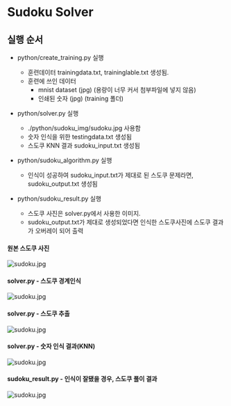 # Sudoku Solver

## 실행 순서
- python/create_training.py 실행
  - 훈련데이터 trainingdata.txt, traininglable.txt 생성됨.
  - 훈련에 쓰인 데이터
    - mnist dataset (jpg) (용량이 너무 커서 첨부파일에 넣지 않음)
    - 인쇄된 숫자 (jpg) (training 폴더)

- python/solver.py 실행
  - ./python/sudoku_img/sudoku.jpg 사용함
  - 숫자 인식을 위한 testingdata.txt 생성됨
  - 스도쿠 KNN 결과 sudoku_input.txt 생성됨

- python/sudoku_algorithm.py 실행
  - 인식이 성공하여 sudoku_input.txt가 제대로 된 스도쿠 문제라면, sudoku_output.txt 생성됨

- python/sudoku_result.py 실행
  - 스도쿠 사진은 solver.py에서 사용한 이미지.
  - sudoku_output.txt가 제대로 생성되었다면 인식한 스도쿠사진에 스도쿠 결과가 오버레이 되어 출력

#### 원본 스도쿠 사진
![sudoku.jpg](https://github.com/idjoopal/sudoku_solver/blob/master/python/sudoku_img/sudoku.jpg)

#### solver.py - 스도쿠 경계인식
![sudoku.jpg](https://github.com/idjoopal/sudoku_solver/blob/master/md/example1.png)

#### solver.py - 스도쿠 추출
![sudoku.jpg](https://github.com/idjoopal/sudoku_solver/blob/master/md/example2.png)

#### solver.py - 숫자 인식 결과(KNN)
![sudoku.jpg](https://github.com/idjoopal/sudoku_solver/blob/master/md/example3.png)

#### sudoku_result.py - 인식이 잘됐을 경우, 스도쿠 풀이 결과
![sudoku.jpg](https://github.com/idjoopal/sudoku_solver/blob/master/md/example4.png)
